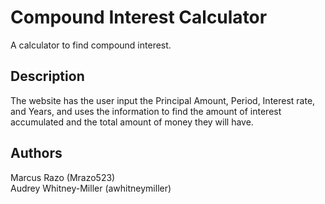 # Compound Interest Calculator

A calculator to find compound interest.

## Description

The website has the user input the Principal Amount, Period, Interest rate, and Years, and uses the information to find the amount of interest accumulated and the total amount of money they will have.

## Authors
Marcus Razo (Mrazo523)  
Audrey Whitney-Miller (awhitneymiller)
